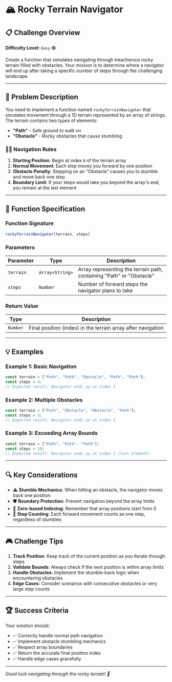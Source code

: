 # 🏔️ Rocky Terrain Navigator

## 📋 Challenge Overview

**Difficulty Level:** `Easy` 🟢

Create a function that simulates navigating through treacherous rocky terrain filled with obstacles. Your mission is to determine where a navigator will end up after taking a specific number of steps through the challenging landscape.

---

## 🎯 Problem Description

You need to implement a function named `rockyTerrainNavigator` that simulates movement through a 1D terrain represented by an array of strings. The terrain contains two types of elements:

- **"Path"** - Safe ground to walk on
- **"Obstacle"** - Rocky obstacles that cause stumbling

### 🚶‍♂️ Navigation Rules

1. **Starting Position**: Begin at index `0` of the terrain array
2. **Normal Movement**: Each step moves you forward by one position
3. **Obstacle Penalty**: Stepping on an "Obstacle" causes you to stumble and move back one step
4. **Boundary Limit**: If your steps would take you beyond the array's end, you remain at the last element

---

## 📝 Function Specification

### Function Signature
```javascript
rockyTerrainNavigator(terrain, steps)
```

### Parameters

| Parameter | Type | Description |
|-----------|------|-------------|
| `terrain` | `Array<String>` | Array representing the terrain path, containing "Path" or "Obstacle" |
| `steps` | `Number` | Number of forward steps the navigator plans to take |

### Return Value

| Type | Description |
|------|-------------|
| `Number` | Final position (index) in the terrain array after navigation |

---

## 💡 Examples

### Example 1: Basic Navigation
```javascript
const terrain = ["Path", "Path", "Obstacle", "Path", "Path"];
const steps = 4;
// Expected result: Navigator ends up at index 3
```

### Example 2: Multiple Obstacles
```javascript
const terrain = ["Path", "Obstacle", "Obstacle", "Path"];
const steps = 3;
// Expected result: Navigator ends up at index 1
```

### Example 3: Exceeding Array Bounds
```javascript
const terrain = ["Path", "Path", "Path"];
const steps = 10;
// Expected result: Navigator ends up at index 2 (last element)
```

---

## 🔍 Key Considerations

- ⚠️ **Stumble Mechanics**: When hitting an obstacle, the navigator moves back one position
- 🛡️ **Boundary Protection**: Prevent navigation beyond the array limits
- 🎯 **Zero-based Indexing**: Remember that array positions start from 0
- 🔄 **Step Counting**: Each forward movement counts as one step, regardless of stumbles

---

## 🎮 Challenge Tips

1. **Track Position**: Keep track of the current position as you iterate through steps
2. **Validate Bounds**: Always check if the next position is within array limits
3. **Handle Obstacles**: Implement the stumble-back logic when encountering obstacles
4. **Edge Cases**: Consider scenarios with consecutive obstacles or very large step counts

---

## 🏆 Success Criteria

Your solution should:
- ✅ Correctly handle normal path navigation
- ✅ Implement obstacle stumbling mechanics
- ✅ Respect array boundaries
- ✅ Return the accurate final position index
- ✅ Handle edge cases gracefully

---

*Good luck navigating through the rocky terrain! 🗻*
